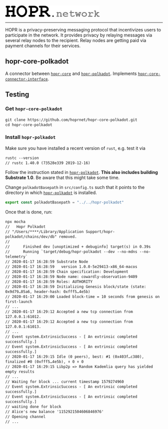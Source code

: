 <a href="#"><img src="hopr.png"></a>

---

HOPR is a privacy-preserving messaging protocol that incentivizes users to participate in the network. It provides privacy by relaying messages via several relay nodes to the recipient. Relay nodes are getting paid via payment channels for their services.

## hopr-core-polkadot
A connector between [`hopr-core`](https://github.com/hoprnet/hopr-core) and [`hopr-polkadot`](https://github.com/hoprnet/hopr-polkadot). Implements [`hopr-core-connector-interface`](https://github.com/hoprnet/hopr-core-connector-interface).

## Testing

### Get `hopr-core-polkadot`

```
git clone https://github.com/hoprnet/hopr-core-polkadot.git
cd hopr-core-polkadot
```

### Install `hopr-polkadot`

Make sure you have installed a recent version of `rust`, e.g. test it via 

```
rustc --version
// rustc 1.40.0 (73528e339 2019-12-16)
```

Follow the instruction stated in [`hopr-polkadot`](https://github.com/hoprnet/hopr-polkadot). **This also includes building Substrate 1.0**. Be aware that this might take some time.

Change `polkadotBasepath` in `src/config.ts` such that it points to the directory in which [`hopr-polkadot`](https://github.com/hoprnet/hopr-polkadot) is installed.

```ts
export const polkadotBasepath = "../../hopr-polkadot"
```

Once that is done, run:

```
npx mocha
//   Hopr Polkadot
// "/Users/****/Library/Application Support/hopr-polkadot/chains/dev/db" removed.
//
//      Finished dev [unoptimized + debuginfo] target(s) in 0.39s
//      Running `target/debug/hopr-polkadot --dev --no-mdns --no-telemetry`
// 2020-01-17 16:28:59 Substrate Node
// 2020-01-17 16:28:59   version 1.0.0-5e29413-x86_64-macos
// 2020-01-17 16:28:59 Chain specification: Development
// 2020-01-17 16:28:59 Node name: cowardly-observation-9409
// 2020-01-17 16:28:59 Roles: AUTHORITY
// 2020-01-17 16:28:59 Initializing Genesis block/state (state: 0x9d79…05a6, header-hash: 0xfff5…4e5b)
// 2020-01-17 16:29:00 Loaded block-time = 10 seconds from genesis on first-launch
// ...
// 2020-01-17 16:29:12 Accepted a new tcp connection from 127.0.0.1:61012.
// 2020-01-17 16:29:12 Accepted a new tcp connection from 127.0.0.1:61013.
// ...
// Event system.ExtrinsicSuccess - [ An extrinsic completed successfully.]
// Event system.ExtrinsicSuccess - [ An extrinsic completed successfully.]
// 2020-01-17 16:29:15 Idle (0 peers), best: #1 (0x403f…c380), finalized #0 (0xfff5…4e5b), ⬇ 0 ⬆ 0
// 2020-01-17 16:29:15 Libp2p => Random Kademlia query has yielded empty results
// ...
// Waiting for block ... current timestamp 1579274960
// Event system.ExtrinsicSuccess - [ An extrinsic completed successfully.]
// Event system.ExtrinsicSuccess - [ An extrinsic completed successfully.]
// waiting done for block
// Alice's new balance '1152921504606846976'
// Opening channel
// ...
```
